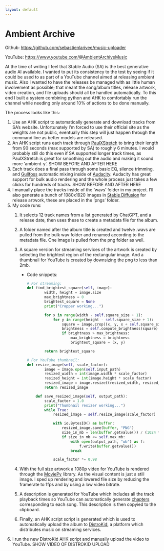 ```yaml
---
layout: default
---
```


# Ambient Archive

Github: https://github.com/sebastienlarivee/music-uploader 

YouTube: https://www.youtube.com/@AmbientArchiveMusic

At the time of writing I feel that Stable Audio (SA) is the best generative audio AI available. I wanted to put its consistency to the test by seeing if it could be used to as part of a YouTube channel aimed at releasing ambient music. Also I wanted to have the releases be managed with as little human involvement as possible; that meant the song/album titles, release artwork, video creation, and file uploads should all be handled automatically. To this end I built a system combining python and AHK to comfortably run the channel while needing only around 10% of actions to be done manually.

The process looks like this:

1. Use an AHK script to automatically generate and download tracks from SA’s website. Unfortunately I’m forced to use their official site as the weights are not public, eventually this step will just happen through the command line as better models are released.
2. An AHK script runs each track through [PaulXStretch](https://sonosaurus.com/paulxstretch/) to bring their length from 90 seconds (max supported by SA) to roughly 6 minutes. I would probably still do this even if SA supported longer track times, as PaulXStretch is great for smoothing out the audio and making it sound more ‘ambient-y’. SHOW BEFORE AND AFTER HERE
3. Each track does a final pass through some basic EQ, silence trimming, and [Gullfoss](https://www.soundtheory.com/howto) automatic mixing inside of [Audacity](https://www.audacityteam.org/). Audacity has great support for bulk audio rendering and the whole process just takes a few clicks for hundreds of tracks. SHOW BEFORE AND AFTER HERE
4. I manually place the tracks inside of the ‘wavs’ folder in my project. I’ll also generate a bunch of 1080x1920 images in [Stable Diffusion](https://stability.ai/stable-diffusion) for release artwork, these are placed in the ‘pngs’ folder.
5. My code runs:
    1. It selects 12 track names from a list generated by ChatGPT, and a release date, then uses these to create a metadata file for the album.
    2. A folder named after the album title is created and twelve .wavs are pulled from the bulk wav folder and renamed according to the metadata file. One image is pulled from the png folder as well.
    3. A square version for streaming services of the artwork is created by selecting the brightest region of the rectangular image. And a thumbnail for YouTube is created by downsizing the png to less than 2mb. 
        - Code snippets:
            
            ```python
            # For streaming:
            def find_brightest_square(self, image):
                    width, height = image.size
                    max_brightness = 0
                    brightest_square = None
                    print("Cropper working...")
            
                    for x in range(width - self.square_size + 1):
                        for y in range(height - self.square_size + 1):
                            square = image.crop((x, y, x + self.square_size, y + self.square_size))
                            brightness = self.compute_brightness(square)
                            if brightness > max_brightness:
                                max_brightness = brightness
                                brightest_square = (x, y)
            
                    return brightest_square
            
            # For YouTube thumbnail:
            def resize_image(self, scale_factor):
                    image = Image.open(self.input_path)
                    resized_width = int(image.width * scale_factor)
                    resized_height = int(image.height * scale_factor)
                    resized_image = image.resize((resized_width, resized_height))
                    return resized_image
            
                def save_resized_image(self, output_path):
                    scale_factor = 1.0
                    print("Thumbnail resizer working...")
                    while True:
                        resized_image = self.resize_image(scale_factor)
            
                        with io.BytesIO() as buffer:
                            resized_image.save(buffer, "PNG")
                            size_in_mb = len(buffer.getvalue()) / (1024 * 1024)
                            if size_in_mb <= self.max_mb:
                                with open(output_path, "wb") as f:
                                    f.write(buffer.getvalue())
                                break
            
                        scale_factor *= 0.98
            ```
            
    4. With the full size artwork a 1080p video for YouTube is rendered through the [MoviePy](https://pypi.org/project/moviepy/) library. As the visual content is just a still image. I sped up rendering and lowered file size by reducing the framerate to 1fps and by using a low video bitrate.
    5. A description is generated for YouTube which includes all the track playback times so YouTube can automatically generate [chapters](https://support.google.com/youtube/answer/9884579?hl=en) corresponding to each song. This description is then copyied to the clipboard.
    6. Finally, an AHK script script is generated which is used to automatically upload the album to [DistroKid](https://distrokid.com/), a platform which distributes music on streaming services. 
6. I run the new DistroKid AHK script and manually upload the video to YouTube. SHOW VIDEO OF DISTROKID UPLOAD
